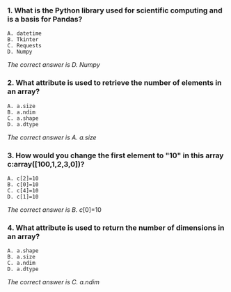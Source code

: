 ### 1. What is the Python library used for scientific computing and is a basis for Pandas?
    A. datetime
    B. Tkinter
    C. Requests
    D. Numpy

_The correct answer is D. Numpy_
### 2. What attribute is used to retrieve the number of elements in an array?
    A. a.size
    B. a.ndim
    C. a.shape
    D. a.dtype

_The correct answer is A. a.size_
### 3. How would you change the first element to "10" in this array c:array([100,1,2,3,0])?
    A. c[2]=10
    B. c[0]=10
    C. c[4]=10
    D. c[1]=10

_The correct answer is B. c_[0]=10
### 4. What attribute is used to return the number of dimensions in an array?
    A. a.shape
    B. a.size
    C. a.ndim
    D. a.dtype

_The correct answer is C. a.ndim_

